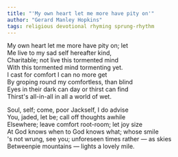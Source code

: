 ```yaml
---
title: "'My own heart let me more have pity on'"
author: "Gerard Manley Hopkins"
tags: religious devotional rhyming sprung-rhythm
---
```


My own heart let me more have pity on; let  
Me live to my sad self hereafter kind,  
Charitable; not live this tormented mind  
With this tormented mind tormenting yet.  
I cast for comfort I can no more get  
By groping round my comfortless, than blind  
Eyes in their dark can day or thirst can find  
Thirst's all-in-all in all a world of wet.

Soul, self; come, poor Jackself, I do advise  
You, jaded, let be; call off thoughts awhile  
Elsewhere; leave comfort root-room; let joy size  
At God knows when to God knows what; whose smile  
's not wrung, see you; unforeseen times rather — as skies  
Betweenpie mountains — lights a lovely mile.
